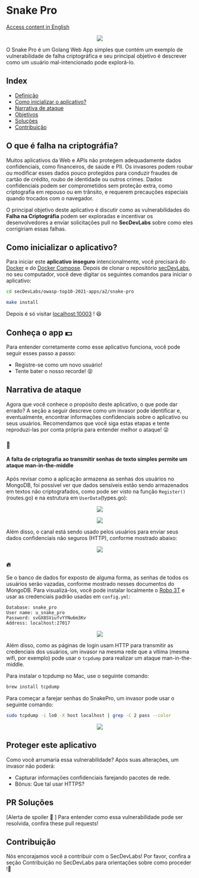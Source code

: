 # Snake Pro

[Access content in English](README.md)

<p align="center">
    <img src="images/banner.png"/>
</p>

O Snake Pro é um Golang Web App simples que contém um exemplo de vulnerabilidade de falha criptográfica e seu principal objetivo é descrever como um usuário mal-intencionado pode explorá-lo.

## Index

- [Definição](#o-que-é-falha-na-criptográfia)
- [Como inicializar o aplicativo?](#como-inicializar-o-aplicativo)
- [Narrativa de ataque](#narrativa-de-ataque)
- [Objetivos](#proteger-este-aplicativo)
- [Soluções](#pr-soluções)
- [Contribuição](#contribuição)

## O que é falha na criptográfia? 

Muitos aplicativos da Web e APIs não protegem adequadamente dados confidenciais, como financeiros, de saúde e PII. Os invasores podem roubar ou modificar esses dados pouco protegidos para conduzir fraudes de cartão de crédito, roubo de identidade ou outros crimes. Dados confidenciais podem ser comprometidos sem proteção extra, como criptografia em repouso ou em trânsito, e requerem precauções especiais quando trocados com o navegador.

O principal objetivo deste aplicativo é discutir como as vulnerabilidades do **Falha na Criptográfia** podem ser exploradas e incentivar os desenvolvedores a enviar solicitações pull no **SecDevLabs** sobre como eles corrigiriam essas falhas.

## Como inicializar o aplicativo?

Para iniciar este **aplicativo inseguro** intencionalmente, você precisará do [Docker][Docker Install] e do [Docker Compose][Docker Compose Install]. Depois de clonar o repositório [secDevLabs](https://github.com/globocom/secDevLabs), no seu computador, você deve digitar os seguintes comandos para iniciar o aplicativo:

```sh
cd secDevLabs/owasp-top10-2021-apps/a2/snake-pro
```

```sh
make install
```

Depois é só visitar [localhost:10003][app] ! 😆

## Conheça o app 💵

Para entender corretamente como esse aplicativo funciona, você pode seguir esses passo a passo:

- Registre-se como um novo usuário!
- Tente bater o nosso recorde! 😝

## Narrativa de ataque

Agora que você conhece o propósito deste aplicativo, o que pode dar errado? A seção a seguir descreve como um invasor pode identificar e, eventualmente, encontrar informações confidenciais sobre o aplicativo ou seus usuários. Recomendamos que você siga estas etapas e tente reproduzi-las por conta própria para entender melhor o ataque! 😜

### 👀

#### A falta de criptografia ao transmitir senhas de texto simples permite um ataque man-in-the-middle

Após revisar como a aplicação armazena as senhas dos usuários no MongoDB, foi possível ver que dados sensíveis estão sendo armazenados em textos não criptografados, como pode ser visto na função `Register()`(routes.go) e na estrutura em `UserData`(types.go): 

<p align="center">
    <img src="images/attack1.png"/>
</p>

<p align="center">
    <img src="images/attack2.png"/>
</p>

Além disso, o canal está sendo usado pelos usuários para enviar seus dados confidenciais não seguros (HTTP), conforme mostrado abaixo:

<p align="center">
    <img src="images/attack3.png"/>
</p>

### 🔥

Se o banco de dados for exposto de alguma forma, as senhas de todos os usuários serão vazadas, conforme mostrado nesses documentos do MongoDB. Para visualizá-los, você pode instalar localmente o [Robo 3T](https://robomongo.org/download) e usar as credenciais padrão usadas em `config.yml`:

```
Database: snake_pro
User name: u_snake_pro
Password: svGX8SViufvYYNu6m3Kv
Address: localhost:27017
```

<p align="center">
    <img src="images/attack4.png"/>
</p>

Além disso, como as páginas de login usam HTTP para transmitir as credenciais dos usuários, um invasor na mesma rede que a vítima (mesma wifi, por exemplo) pode usar o `tcpdump` para realizar um ataque man-in-the-middle.

Para instalar o tcpdump no Mac, use o seguinte comando:

```sh
brew install tcpdump
```

Para começar a farejar senhas do SnakePro, um invasor pode usar o seguinte comando:

```sh
sudo tcpdump -i lo0 -X host localhost | grep -C 2 pass --color
```

<p align="center">
    <img src="images/attack5.png"/>
</p>

## Proteger este aplicativo

Como você arrumaria essa vulnerabilidade? Após suas alterações, um invasor não poderá:

- Capturar informações confidenciais farejando pacotes de rede.
- Bônus: Que tal usar HTTPS?

## PR Soluções

[Alerta de spoiler 🚨 ] Para entender como essa vulnerabilidade pode ser resolvida, confira these pull requests!

## Contribuição

Nós encorajamos você a contribuir com o SecDevLabs! Por favor, confira a seção Contribuição no SecDevLabs para orientações sobre como proceder !🎉

[docker install]: https://docs.docker.com/install/
[docker compose install]: https://docs.docker.com/compose/install/
[app]: http://localhost:10003
[dirb]: https://tools.kali.org/web-applications/dirb
